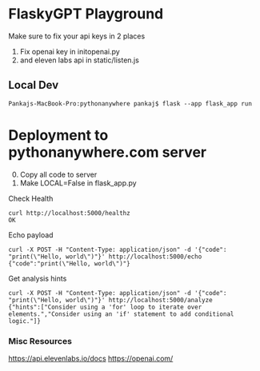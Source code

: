 # FlaskyGPT Playground

Make sure to fix your api keys in 2 places
1. Fix openai key in initopenai.py 
2. and eleven labs api in static/listen.js

## Local Dev

```
Pankajs-MacBook-Pro:pythonanywhere pankaj$ flask --app flask_app run
```

# Deployment to pythonanywhere.com server
0. Copy all code to server
2. Make LOCAL=False in flask_app.py

Check Health
```
curl http://localhost:5000/healthz
OK
```

Echo payload
```
curl -X POST -H "Content-Type: application/json" -d '{"code": "print(\"Hello, world\")"}' http://localhost:5000/echo
{"code":"print(\"Hello, world\")"}
```

Get analysis hints
```
curl -X POST -H "Content-Type: application/json" -d '{"code": "print(\"Hello, world\")"}' http://localhost:5000/analyze
{"hints":["Consider using a 'for' loop to iterate over elements.","Consider using an 'if' statement to add conditional logic."]}
```

### Misc Resources

https://api.elevenlabs.io/docs
https://openai.com/
